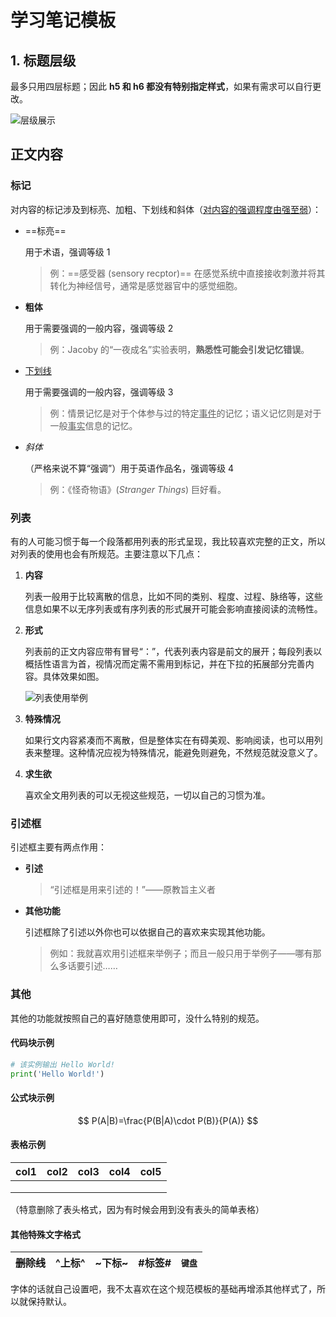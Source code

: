 # 学习笔记模板

## 1. 标题层级

最多只用四层标题；因此 **h5 和 h6 都没有特别指定样式**，如果有需求可以自行更改。

![层级展示](image/层级展示.png=60x)

## 正文内容

### 标记

对内容的标记涉及到标亮、加粗、下划线和斜体（<u>对内容的强调程度由强至弱</u>）：

* ==标亮==

  用于术语，强调等级 1

  > 例：==感受器 (sensory recptor)== 在感觉系统中直接接收刺激并将其转化为神经信号，通常是感觉器官中的感觉细胞。
  >
* **粗体**

  用于需要强调的一般内容，强调等级 2

  > 例：Jacoby 的“一夜成名”实验表明，**熟悉性可能会引发记忆错误**。
  >
* <u>下划线</u>

  用于需要强调的一般内容，强调等级 3

  > 例：情景记忆是对于个体参与过的特定<u>事件</u>的记忆；语义记忆则是对于一般<u>事实</u>信息的记忆。
  >
* *斜体*

  （严格来说不算“强调”）用于英语作品名，强调等级 4

  > 例：《怪奇物语》(*Stranger Things*) 巨好看。
  >

### 列表

有的人可能习惯于每一个段落都用列表的形式呈现，我比较喜欢完整的正文，所以对列表的使用也会有所规范。主要注意以下几点：

1. **内容**

    列表一般用于比较离散的信息，比如不同的类别、程度、过程、脉络等，这些信息如果不以无序列表或有序列表的形式展开可能会影响直接阅读的流畅性。
2. **形式**

    列表前的正文内容应带有冒号“：”，代表列表内容是前文的展开；每段列表以概括性语言为首，视情况而定需不需用到标记，并在下拉的拓展部分完善内容。具体效果如图。

    ![列表使用举例](./image/README/列表使用举例.png)
3. **特殊情况**

    如果行文内容紧凑而不离散，但是整体实在有碍美观、影响阅读，也可以用列表来整理。这种情况应视为特殊情况，能避免则避免，不然规范就没意义了。
4. **求生欲**

    喜欢全文用列表的可以无视这些规范，一切以自己的习惯为准。

### 引述框

引述框主要有两点作用：

* **引述**

  > “引述框是用来引述的！”——原教旨主义者
  >
* **其他功能**

  引述框除了引述以外你也可以依据自己的喜欢来实现其他功能。

  > 例如：我就喜欢用引述框来举例子；而且一般只用于举例子——哪有那么多话要引述……
  >

### 其他

其他的功能就按照自己的喜好随意使用即可，没什么特别的规范。

#### 代码块示例

```python
# 该实例输出 Hello World!
print('Hello World!')
```

#### 公式块示例

$$
P(A|B)=\frac{P(B|A)\cdot P(B)}{P(A)}
$$

#### 表格示例

|col1|col2|col3|col4|col5|
| ------| ------| ------| ------| ------|
||||||
||||||
||||||

（特意删除了表头格式，因为有时候会用到没有表头的简单表格）

#### 其他特殊文字格式

|~~删除线~~|^上标^|~下标~|#标签#|<kbd>键盘</kbd>|
| ---------| ---------| ---------| ------------| ---------|

字体的话就自己设置吧，我不太喜欢在这个规范模板的基础再增添其他样式了，所以就保持默认。
